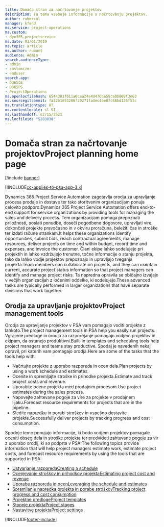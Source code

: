 ```yaml
---
title: Domača stran za načrtovanje projektov
description: Ta tema vsebuje informacije o načrtovanju projektov.
author: ruhercul
manager: kfend
ms.service: project-operations
ms.custom:
- dyn365-projectservice
ms.date: 03/01/2019
ms.topic: article
ms.author: rumant
audience: Admin
search.audienceType:
- admin
- customizer
- enduser
search.app:
- D365CE
- D365PS
- ProjectOperations
ms.openlocfilehash: 6544381f611a6caa24e4d470a659ca0b869f3e63
ms.sourcegitcommit: fa32b1893286f20271fa4ec4be8fc68bd135f53c
ms.translationtype: HT
ms.contentlocale: sl-SI
ms.lasthandoff: 02/15/2021
ms.locfileid: "5283838"
---
```

# <a name="project-planning-home-page"></a><span data-ttu-id="bde50-103">Domača stran za načrtovanje projektov</span><span class="sxs-lookup"><span data-stu-id="bde50-103">Project planning home page</span></span>

[!include [banner](../includes/psa-now-project-operations.md)]

[!INCLUDE[cc-applies-to-psa-app-3.x](../includes/cc-applies-to-psa-app-3x.md)]

<span data-ttu-id="bde50-104">Dynamics 365 Project Service Automation zagotavlja orodja za upravljanje procesa prodaje in dostave ter tako storitvenim organizacijam ponuja celovito podporo.</span><span class="sxs-lookup"><span data-stu-id="bde50-104">Dynamics 365 Project Service Automation offers end-to-end support for service organizations by providing tools for managing the sales and delivery process.</span></span> <span data-ttu-id="bde50-105">Tem organizacijam pomaga prepoznati priložnosti, poslati ponudbe, doseči pogodbene dogovore, upravljati vire, dokončati projekte pravočasno in v okviru proračuna, beležiti čas in stroške ter izdati račune strankam.</span><span class="sxs-lookup"><span data-stu-id="bde50-105">It helps these organizations identify opportunities, submit bids, reach contractual agreements, manage resources, deliver projects on time and within budget, record time and expenses, and invoice the customer.</span></span> <span data-ttu-id="bde50-106">Člani ekipe lahko sodelujejo pri projektih in lahko vzdržujejo trenutne, točne informacije o stanju projekta, tako da lahko vodje projektov prepoznajo in upravljajo tveganja projekta.</span><span class="sxs-lookup"><span data-stu-id="bde50-106">Team members can collaborate on projects, and they can maintain current, accurate project status information so that project managers can identify and manage project risks.</span></span> <span data-ttu-id="bde50-107">Ta napredna opravila se običajno izvajajo v večjih organizacijah z ločenimi oddelke, ki sodelujejo.</span><span class="sxs-lookup"><span data-stu-id="bde50-107">These advanced tasks are typically performed in larger organizations that have separate divisions that work together.</span></span>

## <a name="project-management-tools"></a><span data-ttu-id="bde50-108">Orodja za upravljanje projektov</span><span class="sxs-lookup"><span data-stu-id="bde50-108">Project management tools</span></span>

<span data-ttu-id="bde50-109">Orodja za upravljanje projektov v PSA vam pomagajo voditi projekte z lahkoto.</span><span class="sxs-lookup"><span data-stu-id="bde50-109">The project management tools in PSA help you easily run projects.</span></span> <span data-ttu-id="bde50-110">Vgrajene predloge in orodja za razporejanje pomagajo vodjem projektov in ekipam, da ostanejo produktivni.</span><span class="sxs-lookup"><span data-stu-id="bde50-110">Built-in templates and scheduling tools help project managers and teams stay productive.</span></span> <span data-ttu-id="bde50-111">Spodaj je navedenih nekaj opravil, pri katerih vam pomagajo orodja.</span><span class="sxs-lookup"><span data-stu-id="bde50-111">Here are some of the tasks that the tools help with:</span></span>

- <span data-ttu-id="bde50-112">Načrtujte projekte z uporabo razporeda in ocen dela.</span><span class="sxs-lookup"><span data-stu-id="bde50-112">Plan projects by using a work schedule and estimates.</span></span>
- <span data-ttu-id="bde50-113">Ocenite in spremljajte stroške in prihodke projekta.</span><span class="sxs-lookup"><span data-stu-id="bde50-113">Estimate and track project costs and revenue.</span></span>
- <span data-ttu-id="bde50-114">Uporabite ocene projekta med prodajnim procesom.</span><span class="sxs-lookup"><span data-stu-id="bde50-114">Use project estimates during the sales process.</span></span>
- <span data-ttu-id="bde50-115">Napovejte zahtevane pogoje za vire za projekte v prodajnem lijaku.</span><span class="sxs-lookup"><span data-stu-id="bde50-115">Forecast resource requirements for projects that are in the pipeline.</span></span>
- <span data-ttu-id="bde50-116">Sledite napredku in porabi stroškov in uspešno dostavite projekte.</span><span class="sxs-lookup"><span data-stu-id="bde50-116">Successfully deliver projects by tracking progress and cost consumption.</span></span>

<span data-ttu-id="bde50-117">Spodnje teme ponujajo informacije, ki bodo vodjem projektov pomagale oceniti obseg dela in stroške projekta ter predvideti zahtevane pogoje za vir z uporabo orodij, ki so podprta v PSA:</span><span class="sxs-lookup"><span data-stu-id="bde50-117">The following topics provide information that will help project managers estimate work, estimate project costs, and forecast resource requirements by using the tools that are supported in PSA:</span></span>

- [<span data-ttu-id="bde50-118">Ustvarjanje razporeda</span><span class="sxs-lookup"><span data-stu-id="bde50-118">Creating a schedule</span></span>](project-creating.md)
- [<span data-ttu-id="bde50-119">Ocenjevanje stroškov in prihodkov projekta</span><span class="sxs-lookup"><span data-stu-id="bde50-119">Estimating project cost and revenue</span></span>](project-estimating.md)
- [<span data-ttu-id="bde50-120">Uporaba razporeda in ocen</span><span class="sxs-lookup"><span data-stu-id="bde50-120">Leveraging the schedule and estimates</span></span>](project-leveraging.md)
- [<span data-ttu-id="bde50-121">Spremljanje napredka projekta in porabe stroškov</span><span class="sxs-lookup"><span data-stu-id="bde50-121">Tracking project progress and cost consumption</span></span>](project-tracking.md)
- [<span data-ttu-id="bde50-122">Projektne predloge</span><span class="sxs-lookup"><span data-stu-id="bde50-122">Project templates</span></span>](project-templates.md)
- [<span data-ttu-id="bde50-123">Stopnje projekta</span><span class="sxs-lookup"><span data-stu-id="bde50-123">Project stages</span></span>](project-stages.md)
- [<span data-ttu-id="bde50-124">Nastavitve projekta</span><span class="sxs-lookup"><span data-stu-id="bde50-124">Project settings</span></span>](project-settings.md)


[!INCLUDE[footer-include](../includes/footer-banner.md)]